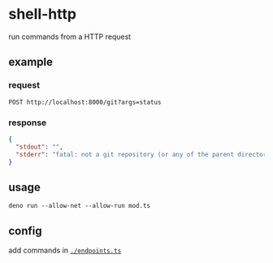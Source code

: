 # shell-http

run commands from a HTTP request

## example

### request

```
POST http://localhost:8000/git?args=status
```

### response

```json
{
  "stdout": "",
  "stderr": "fatal: not a git repository (or any of the parent directories): .git\n"
}
```

## usage

```
deno run --allow-net --allow-run mod.ts
```

## config

add commands in [`./endpoints.ts`](./endpoints.ts)
